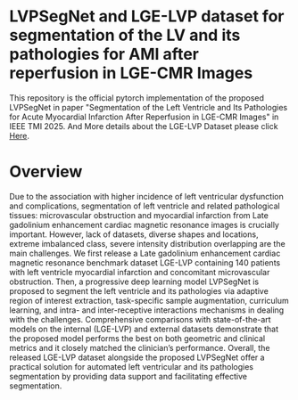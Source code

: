 # LVPSegNet and LGE-LVP dataset for segmentation of the LV and its pathologies for AMI after reperfusion in LGE-CMR Images 
This repository is the official pytorch implementation of the proposed LVPSegNet in paper "Segmentation of the Left Ventricle and Its Pathologies for Acute Myocardial Infarction After Reperfusion in LGE-CMR Images" in IEEE TMI 2025. And More details about the LGE-LVP Dataset please click [Here](https://dflag-neu.github.io/members/lsl/lsl_research1.html).
# Overview
Due to the association with higher incidence of left ventricular dysfunction and complications, segmentation of left ventricle and related pathological tissues: microvascular obstruction and myocardial infarction from Late gadolinium enhancement cardiac magnetic resonance images is crucially important. However, lack of datasets, diverse shapes and locations, extreme imbalanced class, severe intensity distribution overlapping are the main challenges. We first release a Late gadolinium enhancement cardiac magnetic resonance benchmark dataset LGE-LVP containing 140 patients with left ventricle myocardial infarction and concomitant microvascular obstruction. Then, a progressive deep learning model LVPSegNet is proposed to segment the left ventricle and its pathologies via adaptive region of interest extraction, task-specific sample augmentation, curriculum learning, and intra- and inter-receptive interactions mechanisms in dealing with the challenges. Comprehensive comparisons with state-of-the-art models on the internal (LGE-LVP) and external datasets demonstrate that the proposed model performs the best on both geometric and clinical metrics and it closely matched the clinician’s performance. Overall, the released LGE-LVP dataset alongside the proposed LVPSegNet offer a practical solution for automated left ventricular and its pathologies segmentation by providing data support and facilitating effective segmentation.
